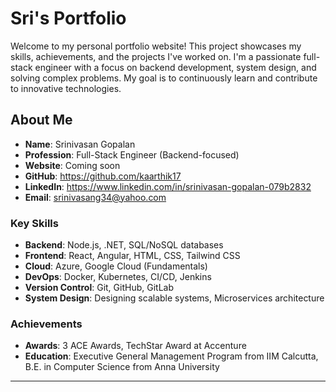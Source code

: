# Sri's Portfolio

Welcome to my personal portfolio website! This project showcases my skills, achievements, and the projects I've worked on. I'm a passionate full-stack engineer with a focus on backend development, system design, and solving complex problems. My goal is to continuously learn and contribute to innovative technologies.

## About Me

- **Name**: Srinivasan Gopalan
- **Profession**: Full-Stack Engineer (Backend-focused)
- **Website**: Coming soon
- **GitHub**: https://github.com/kaarthik17
- **LinkedIn**: https://www.linkedin.com/in/srinivasan-gopalan-079b2832
- **Email**: srinivasang34@yahoo.com

### Key Skills
- **Backend**: Node.js, .NET, SQL/NoSQL databases
- **Frontend**: React, Angular, HTML, CSS, Tailwind CSS
- **Cloud**: Azure, Google Cloud (Fundamentals)
- **DevOps**: Docker, Kubernetes, CI/CD, Jenkins
- **Version Control**: Git, GitHub, GitLab
- **System Design**: Designing scalable systems, Microservices architecture

### Achievements
- **Awards**: 3 ACE Awards, TechStar Award at Accenture
- **Education**: Executive General Management Program from IIM Calcutta, B.E. in Computer Science from Anna University

---